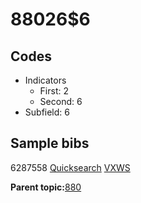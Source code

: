 # 88026$6

## Codes

-   Indicators
    -   First: 2
    -   Second: 6
-   Subfield: 6

## Sample bibs

6287558 [Quicksearch](https://search.library.yale.edu/catalog/6287558) [VXWS](http://prodorbis.library.yale.edu:7014/vxws/GetHoldingsService?bibId=6287558)

**Parent topic:**[880](../../tags/880/880.md)

